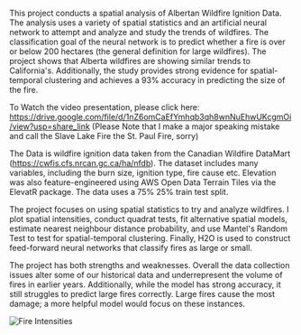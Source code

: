 This project conducts a spatial analysis of Albertan Wildfire Ignition Data. The analysis uses a variety of spatial statistics and an artificial neural network to attempt and analyze and study the trends of wildfires. The classification goal of the neural network is to predict whether a fire is over or below 200 hectares (the general definition for large wildfires). The project shows that Alberta wildfires are showing similar trends to California's. Additionally, the study provides strong evidence for spatial-temporal clustering and achieves a 93% accuracy in predicting the size of the fire. 

To Watch the video presentation, please click here: https://drive.google.com/file/d/1nZ6omCaEfYmhqb3qh8wnNuEhwUKcgmOi/view?usp=share_link (Please Note that I make a major speaking mistake and call the Slave Lake Fire the St. Paul Fire, sorry)

The Data is wildfire ignition data taken from the Canadian Wildfire DataMart (https://cwfis.cfs.nrcan.gc.ca/ha/nfdb). The dataset includes many variables, including the burn size, ignition type, fire cause etc. Elevation was also feature-engineered using AWS Open Data Terrain Tiles via the ElevatR package. The data uses a 75% 25% train test split. 

The project focuses on using spatial statistics to try and analyze wildfires. I plot spatial intensities, conduct quadrat tests, fit alternative spatial models, estimate nearest neighbour distance probability,  and use Mantel's Random Test to test for spatial-temporal clustering. Finally, H2O is used to construct feed-forward neural networks that classify fires as large or small.

The project has both strengths and weaknesses. Overall the data collection issues alter some of our historical data and underrepresent the volume of fires in earlier years. Additionally, while the model has strong accuracy, it still struggles to predict large fires correctly. Large fires cause the most damage; a more helpful model would focus on these instances.

![Fire Intensities](https://github.com/chrisewanik/wildfire_projects/assets/113730877/6e15d08a-cd24-4e56-9db1-b4e95ab0abfc)
